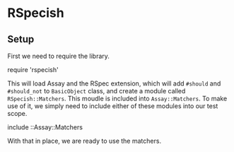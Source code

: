 # RSpecish

## Setup

First we need to require the library.

  require 'rspecish'

This will load Assay and the RSpec extension, which will add `#should`
and `#should_not` to `BasicObject` class, and create a module called
`RSpecish::Matchers`. This moudle is included into `Assay::Matchers`.
To make use of it, we simply need to include either of these modules into
our test scope.

  include ::Assay::Matchers

With that in place, we are ready to use the matchers.

